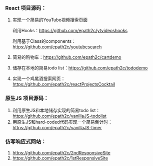 ### React 项目源码：
  1. 实现一个简易的YouTube视频搜索页面
  
      利用Hooks：https://github.com/epath2c/ytvideoshooks 
     
      利用基于Class的components：https://github.com/epath2c/youtubesearch
  2. 简易的购物车：https://github.com/epath2c/cartdemo
  3. 储存在本地的简易todo list：https://github.com/epath2c/tododemo
  4. 实现一个鸡尾酒搜索网页：https://github.com/epath2c/reactProjectsCocktail

### 原生JS 项目源码： 
  1. 利用原生JS和本地储存实现的简易todo list：https://github.com/epath2c/vanillaJS-todolist
  2. 用原生JS和hard-coded代码实现一个简易倒计时：https://github.com/epath2c/vanillaJS-timer

### 仿写响应式网站：
  1. https://github.com/epath2c/2ndResponsiveSite
  2. https://github.com/epath2c/1stResponsiveSite
